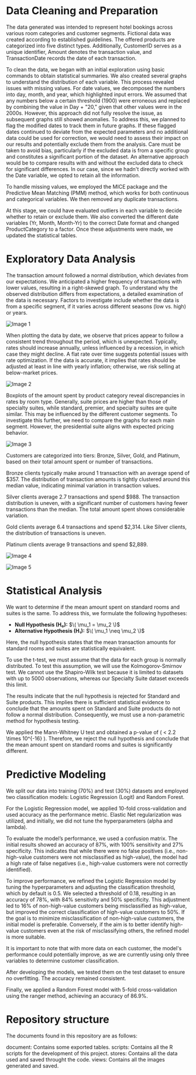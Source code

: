 # Data Cleaning and Preparation


The data generated was intended to represent hotel bookings across various room categories and customer segments. Fictional data was created according to established guidelines. The offered products are categorized into five distinct types. Additionally, CustomerID serves as a unique identifier, Amount denotes the transaction value, and TransactionDate records the date of each transaction.

To clean the data, we began with an initial exploration using basic commands to obtain statistical summaries. We also created several graphs to understand the distribution of each variable. This process revealed issues with missing values. For date values, we decomposed the numbers into day, month, and year, which highlighted input errors. We assumed that any numbers below a certain threshold (1900) were erroneous and replaced by combining the value in Day + "20," given that other values were in the 2000s. However, this approach did not fully resolve the issue, as subsequent graphs still showed anomalies. To address this, we planned to flag the modified dates to track them in future graphs. If these flagged dates continued to deviate from the expected parameters and no additional data could be used for correction, we would need to assess their impact on our results and potentially exclude them from the analysis. Care must be taken to avoid bias, particularly if the excluded data is from a specific group and constitutes a significant portion of the dataset. An alternative approach would be to compare results with and without the excluded data to check for significant differences. In our case, since we hadn't directly worked with the Date variable, we opted to retain all the information.

To handle missing values, we employed the MICE package and the Predictive Mean Matching (PMM) method, which works for both continuous and categorical variables. We then removed any duplicate transactions.

At this stage, we could have evaluated outliers in each variable to decide whether to retain or exclude them. We also converted the different date variables (Yr, Month, Month-Yr) to the correct Date format and changed ProductCategory to a factor. Once these adjustments were made, we updated the statistical tables.

# Exploratory Data Analysis

The transaction amount followed a normal distribution, which deviates from our expectations. We anticipated a higher frequency of transactions with lower values, resulting in a right-skewed graph. To understand why the observed distribution differs from expectations, a detailed examination of the data is necessary. Factors to investigate include whether the data is from a specific segment, if it varies across different seasons (low vs. high) or years.

![Image 1](views/Amount2.png)

When plotting the data by date, we observe that prices appear to follow a consistent trend throughout the period, which is unexpected. Typically, rates should increase annually, unless influenced by a recession, in which case they might decline. A flat rate over time suggests potential issues with rate optimization. If the data is accurate, it implies that rates should be adjusted at least in line with yearly inflation; otherwise, we risk selling at below-market prices.

![Image 2](views/Amount_time.png)

Boxplots of the amount spent by product category reveal discrepancies in rates by room type. Generally, suite prices are higher than those of specialty suites, while standard, premier, and specialty suites are quite similar. This may be influenced by the different customer segments. To investigate this further, we need to compare the graphs for each main segment. However, the presidential suite aligns with expected pricing behavior.

![Image 3](views/Amount_category.png)

Customers are categorized into tiers: Bronze, Silver, Gold, and Platinum, based on their total amount spent or number of transactions.

Bronze clients typically make around 1 transaction with an average spend of $357. The distribution of transaction amounts is tightly clustered around this median value, indicating minimal variation in transaction values.

Silver clients average 2.7 transactions and spend $988. The transaction distribution is uneven, with a significant number of customers having fewer transactions than the median. The total amount spent shows considerable variation.

Gold clients average 6.4 transactions and spend $2,314. Like Silver clients, the distribution of transactions is uneven.

Platinum clients average 9 transactions and spend $2,889.

![Image 4](views/Category_Transaction.png)

![Image 5](views/Spent_Cat.png)


# Statistical Analysis

We want to determine if the mean amount spent on standard rooms and suites is the same. To address this, we formulate the following hypotheses:

- **Null Hypothesis (H₀):** $\( \mu_1 = \mu_2 \)$
- **Alternative Hypothesis (H₁):** $\( \mu_1 \neq \mu_2 \)$

Here, the null hypothesis states that the mean transaction amounts for standard rooms and suites are statistically equivalent.

To use the t-test, we must assume that the data for each group is normally distributed. To test this assumption, we will use the Kolmogorov-Smirnov test. We cannot use the Shapiro-Wilk test because it is limited to datasets with up to 5000 observations, whereas our Specialty Suite dataset exceeds this limit.

The results indicate that the null hypothesis is rejected for Standard and Suite products. This implies there is sufficient statistical evidence to conclude that the amounts spent on Standard and Suite products do not follow a normal distribution. Consequently, we must use a non-parametric method for hypothesis testing.

We applied the Mann-Whitney U test and obtained a p-value of \( < 2.2 \times 10^{-16} \). Therefore, we reject the null hypothesis and conclude that the mean amount spent on standard rooms and suites is significantly different.


# Predictive Modeling

We split our data into training (70%) and test (30%) datasets and employed two classification models: Logistic Regression (Logit) and Random Forest.

For the Logistic Regression model, we applied 10-fold cross-validation and used accuracy as the performance metric. Elastic Net regularization was utilized, and initially, we did not tune the hyperparameters (alpha and lambda).

To evaluate the model’s performance, we used a confusion matrix. The initial results showed an accuracy of 87%, with 100% sensitivity and 27% specificity. This indicates that while there were no false positives (i.e., non-high-value customers were not misclassified as high-value), the model had a high rate of false negatives (i.e., high-value customers were not correctly identified).

To improve performance, we refined the Logistic Regression model by tuning the hyperparameters and adjusting the classification threshold, which by default is 0.5. We selected a threshold of 0.18, resulting in an accuracy of 78%, with 84% sensitivity and 50% specificity. This adjustment led to 16% of non-high-value customers being misclassified as high-value, but improved the correct classification of high-value customers to 50%. If the goal is to minimize misclassification of non-high-value customers, the initial model is preferable. Conversely, if the aim is to better identify high-value customers even at the risk of misclassifying others, the refined model is more suitable.

It is important to note that with more data on each customer, the model's performance could potentially improve, as we are currently using only three variables to determine customer classification.

After developing the models, we tested them on the test dataset to ensure no overfitting. The accuracy remained consistent.

Finally, we applied a Random Forest model with 5-fold cross-validation using the ranger method, achieving an accuracy of 86.9%.

# Repository structure

The documents found in this repository are as follows:

document: Contains some exported tables.
scripts: Contains all the R scripts for the development of this project.
stores: Contains all the data used and saved throught the code.
views: Contains all the images generated and saved.
